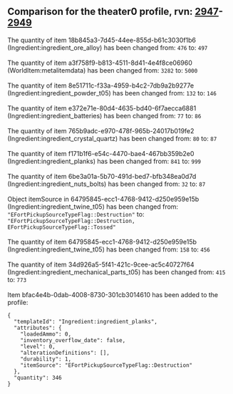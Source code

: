 ## Comparison for the theater0 profile, rvn: [2947](https://github.com/PRO100KatYT/FortniteProfileRevisions/tree/main/profiles/theater0/2947%20theater0.json)-[2949](https://github.com/PRO100KatYT/FortniteProfileRevisions/tree/main/profiles/theater0/2949%20theater0.json)

The quantity of item 18b845a3-7d45-44ee-855d-b61c3030f1b6 (Ingredient:ingredient_ore_alloy) has been changed from: `476` to: `497`
<br><br>
The quantity of item a3f758f9-b813-4511-8d41-4e4f8ce06960 (WorldItem:metalitemdata) has been changed from: `3282` to: `5000`
<br><br>
The quantity of item 8e51711c-f33a-4959-b4c2-7db9a2b9277e (Ingredient:ingredient_powder_t05) has been changed from: `132` to: `146`
<br><br>
The quantity of item e372e71e-80d4-4635-bd40-6f7aecca6881 (Ingredient:ingredient_batteries) has been changed from: `77` to: `86`
<br><br>
The quantity of item 765b9adc-e970-478f-965b-24017b019fe2 (Ingredient:ingredient_crystal_quartz) has been changed from: `80` to: `87`
<br><br>
The quantity of item f171b1f6-e54c-4470-bae4-467bb359b2e0 (Ingredient:ingredient_planks) has been changed from: `841` to: `999`
<br><br>
The quantity of item 6be3a01a-5b70-491d-bed7-bfb348ea0d7d (Ingredient:ingredient_nuts_bolts) has been changed from: `32` to: `87`
<br><br>
Object itemSource in 64795845-ecc1-4768-9412-d250e959e15b (Ingredient:ingredient_twine_t05) has been changed from: `"EFortPickupSourceTypeFlag::Destruction"` to: `"EFortPickupSourceTypeFlag::Destruction, EFortPickupSourceTypeFlag::Tossed"`
<br><br>
The quantity of item 64795845-ecc1-4768-9412-d250e959e15b (Ingredient:ingredient_twine_t05) has been changed from: `158` to: `456`
<br><br>
The quantity of item 34d926a5-5f41-421c-9cee-ac5c40727f64 (Ingredient:ingredient_mechanical_parts_t05) has been changed from: `415` to: `773`
<br><br>
Item bfac4e4b-0dab-4008-8730-301cb3014610 has been added to the profile:

```
{
  "templateId": "Ingredient:ingredient_planks",
  "attributes": {
    "loadedAmmo": 0,
    "inventory_overflow_date": false,
    "level": 0,
    "alterationDefinitions": [],
    "durability": 1,
    "itemSource": "EFortPickupSourceTypeFlag::Destruction"
  },
  "quantity": 346
}
```

<br><br>
